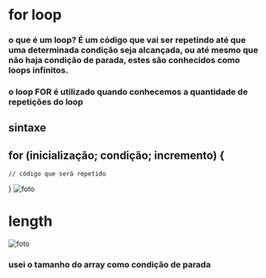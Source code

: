 # for loop
###  o que é um loop? É um código que vai ser repetindo até que uma determinada condição seja alcançada, ou até mesmo que não haja condição de parada, estes são conhecidos como loops infinitos.
### o loop FOR é utilizado quando conhecemos a quantidade de repetições do loop 
## sintaxe 
## for (inicialização; condição; incremento) {
    // código que será repetido
}
![foto](./Captura%20de%20tela%202022-12-02%20213330.png)
# length
![foto](./index.png)
### usei o tamanho do array como condição de parada 